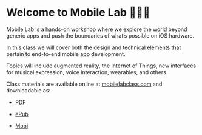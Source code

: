 # Welcome to Mobile Lab 👩🏻‍🔬

Mobile Lab is a hands-on workshop where we explore the world beyond generic apps and push the boundaries of what’s possible on iOS hardware.

In this class we will cover both the design and technical elements that pertain to end-to-end mobile app development.

Topics will include augmented reality, the Internet of Things, new interfaces for musical expression, voice interaction, wearables, and others.

Class materials are available online at [mobilelabclass.com](https://www.mobilelabclass.com/) and downloadable as:

* [PDF](https://www.gitbook.com/download/pdf/book/mobilelab/class)

* [ePub](https://www.gitbook.com/download/epub/book/mobilelab/class)

* [Mobi](https://www.gitbook.com/download/epub/book/mobilelab/class)

